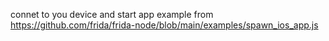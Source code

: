 connet to you device and start app example from https://github.com/frida/frida-node/blob/main/examples/spawn_ios_app.js
